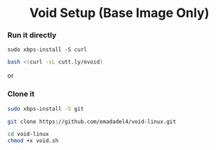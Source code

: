 

<div align="center">

# Void Setup (Base Image Only)

</div>


### Run it directly


 ```
sudo xbps-install -S curl
```

 ```bash
 bash <(curl -sL cutt.ly/evoid)
 ```

or

### Clone it
```bash
sudo xbps-install -S git
```

```bash
git clone https://github.com/emadadel4/void-linux.git
```

```bash
cd void-linux
chmod +x void.sh
```
